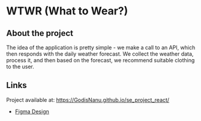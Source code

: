 # WTWR (What to Wear?)

## About the project

The idea of the application is pretty simple - we make a call to an API, which then responds with the daily weather forecast. We collect the weather data, process it, and then based on the forecast, we recommend suitable clothing to the user.

## Links
Project available at:
https://GodisNanu.github.io/se_project_react/

- [Figma Design](https://www.figma.com/file/DTojSwldenF9UPKQZd6RRb/Sprint-10%3A-WTWR)
